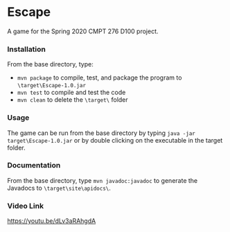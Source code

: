 # Escape
A game for the Spring 2020 CMPT 276 D100 project.

### Installation
From the base directory, type:
- `mvn package` to compile, test, and package the program to `\target\Escape-1.0.jar`
- `mvn test` to compile and test the code
- `mvn clean` to delete the `\target\` folder

### Usage
The game can be run from the base directory by typing `java -jar target\Escape-1.0.jar` or by double clicking on the executable in the target folder.

### Documentation
From the base directory, type `mvn javadoc:javadoc` to generate the Javadocs to `\target\site\apidocs\`.

### Video Link
https://youtu.be/dLv3aRAhgdA